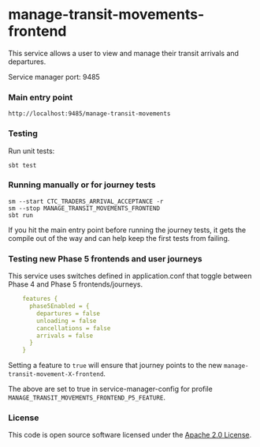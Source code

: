 
# manage-transit-movements-frontend

This service allows a user to view and manage their transit arrivals and departures.

Service manager port: 9485

### Main entry point

    http://localhost:9485/manage-transit-movements

### Testing

Run unit tests:

    sbt test


### Running manually or for journey tests

    sm --start CTC_TRADERS_ARRIVAL_ACCEPTANCE -r
    sm --stop MANAGE_TRANSIT_MOVEMENTS_FRONTEND
    sbt run


If you hit the main entry point before running the journey tests, it gets the compile out of the way and can help keep the first tests from failing.

### Testing new Phase 5 frontends and user journeys

This service uses switches defined in application.conf that toggle between Phase 4 and Phase 5 frontends/journeys.

```yaml
    features {
      phase5Enabled = {
        departures = false
        unloading = false
        cancellations = false
        arrivals = false
      }
    }
```

Setting a feature to `true` will ensure that journey points to the new `manage-transit-movement-X-frontend`.

The above are set to true in service-manager-config for profile `MANAGE_TRANSIT_MOVEMENTS_FRONTEND_P5_FEATURE`.


### License 

This code is open source software licensed under the [Apache 2.0 License]("http://www.apache.org/licenses/LICENSE-2.0.html").
